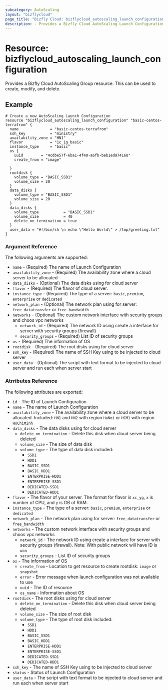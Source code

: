 ```yaml
---
subcategory: AutoScaling
layout: "bizflycloud"
page_title: "Bizfly Cloud: bizflycloud_autoscaling_launch_configuration"
description: - Provides a Bizfly Cloud AutoScaling Launch Configuration. This can be used to create, modify, AutoScaling Group
---
```


# Resource: bizflycloud_autoscaling_launch_configuration

Provides a Bizfly Cloud AutoScaling Group resource. This can be used to create, modify, and delete.

## Example
```hcl
# Create a new AutoScaling Launch Configuration
resource "bizflycloud_autoscaling_launch_configuration" "basic-centos-terrafrom" {
  name              = "basic-centos-terrafrom"
  ssh_key           = "ministry"
  availability_zone = "HN1"
  flavor            = "1c_1g_basic"
  instance_type     = "basic"
  os {
    uuid        = "4cdbe57f-6ba1-4f40-a6fb-beb1ed974168"
    create_from = "image"

  }
  rootdisk {
    volume_type = "BASIC_SSD1"
    volume_size = 20
  }
  data_disks {
    volume_type = "BASIC_SSD1"
    volume_size = 20
  }
  data_disks {
    volume_type           = "BASIC_SSD1"
    volume_size           = 40
    delete_on_termination = true
  }
  user_data = "#!/bin/sh \n echo \"Hello World\" > /tmp/greeting.txt"
}
```

### Argument Reference

The following arguments are supported:

* `name` - (Required) The name of Launch Configuration
* `availability_zone` - (Required) The availability zone where a cloud server to be allocated
* `data_disks` - (Optional) The data disks using for cloud server
* `flavor` - (Required) The flavor of cloud server.
* `instance_type` - (Required) The type of a server: `basic`, `premium`, `enterprise` or `dedicated`
* `network_plan` - (Optional) The network plan using for server: `free_datatransfer` or `free_bandwidth`
* `networks` - (Optional) The custom network interface with security groups and choos vpc networks
    - `network_id` - (Required) The network ID using create a interface for server with security groups (firewall)
    - `security_groups` - (Required) List ID of security groups
* `os` - (Required) The information of OS
* `rootdisk` - (Required) The root disks using for cloud server
* `ssh_key` - (Required) The name of SSH Key using to be injected to cloud server
* `user_data` - (Optional) The script with text format to be injected to cloud server and run each when server start


### Atrributes Reference

The following attributes are exported:

* `id` - The ID of Launch Configuration
* `name` - The name of Launch Configuration
* `availability_zone` - The availability zone where a cloud server to be allocated. Included: `HN1` and `HN2` with region `HaNoi` or `HCM1` with region `HoChiMinh`
* `data_disks` - The data disks using for cloud server
    - `delete_on_termination` - Delete this disk when cloud server being deleted
    - `volume_size` - The size of data disk
    - `volume_type` - The type of data disk included:
        - `SSD1`
        - `HDD1`
        - `BASIC_SSD1`
        - `BASIC_HDD1`
        - `ENTERPRISE-HDD1`
        - `ENTERPRISE-SSD1`
        - `DEDICATED-SSD1`
        - `DEDICATED-HDD1`
* `flavor` - The flavor of your server. The format for flavor is `xc_yg`, `x` is number of CPU, and `y` is GB of RAM.
* `instance_type` - The type of a server: `basic`, `premium`, `enterprise` or `dedicated`
* `network_plan` - The network plan using for server: `free_datatransfer` or `free_bandwidth`
* `networks` - The custom network interface with security groups and choos vpc networks
    - `network_id` - The network ID using create a interface for server with security groups (firewall). Note: With public network will have ID is `wan`
    - `security_groups` - List ID of security groups
* `os` - The information of OS
    - `create_from` - Location to get resource to create rootdisk: `image` or `snapshot`
    - `error` - Error message when launch configuration was not available to use
    - `uuid` - The ID of resource
    - `os_name` - Information about OS
* `rootdisk` - The root disks using for cloud server
    - `delete_on_termination` - Delete this disk when cloud server being deleted
    - `volume_size` - The size of root disk
    - `volume_type` - The type of root disk included:
        - `SSD1`
        - `HDD1`
        - `BASIC_SSD1`
        - `BASIC_HDD1`
        - `ENTERPRISE-HDD1`
        - `ENTERPRISE-SSD1`
        - `DEDICATED-SSD1`
        - `DEDICATED-HDD1`
* `ssh_key` - The name of SSH Key using to be injected to cloud server
* `status` - Status of Launch Configuration
* `user_data` - The script with text format to be injected to cloud server and run each when server start
